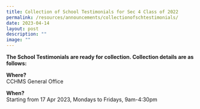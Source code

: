 ```yaml
---
title: Collection of School Testimonials for Sec 4 Class of 2022
permalink: /resources/announcements/collectionofschtestimonials/
date: 2023-04-14
layout: post
description: ""
image: ""
---
```

**The School Testimonials are ready for collection. Collection details are as follows:**

**Where?**<br> 
CCHMS General Office

**When?** <br>
Starting from 17 Apr 2023, Mondays to Fridays, 9am-4:30pm